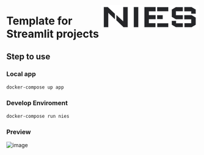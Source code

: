 <a href="https://www.nies.futbol/"><img
src="https://raw.githubusercontent.com/niesfutbol/predictions_and_bets/develop/static/logo_nies.png" align="right" width="256"
/></a>

# Template for Streamlit projects

## Step to use
### Local app
``` sh
docker-compose up app
```
### Develop Enviroment
``` sh
docker-compose run nies
```

### Preview
![image](https://github.com/niesfutbol/predictions_and_bets/assets/35377740/9ca9b68e-ad0c-4edc-911c-3434a0cdbccd)

